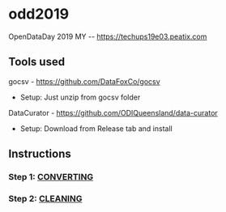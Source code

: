 # odd2019
OpenDataDay 2019 MY -- https://techups19e03.peatix.com

## Tools used

gocsv - https://github.com/DataFoxCo/gocsv

*  Setup: Just unzip from  gocsv folder

DataCurator - https://github.com/ODIQueensland/data-curator 

* Setup: Download from Release tab and install

## Instructions

### Step 1: [CONVERTING](./CONVERTING.md)

### Step 2: [CLEANING](./CLEANING.md)